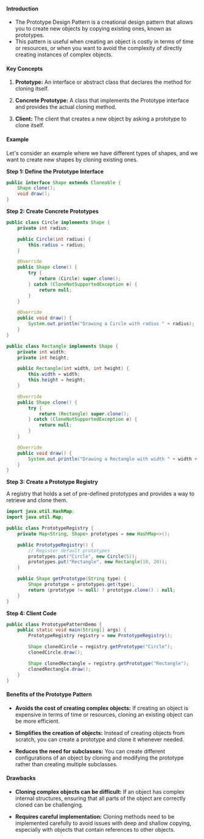
#### Introduction

* The Prototype Design Pattern is a creational design pattern that allows you to create new objects by copying existing ones, known as prototypes.
* This pattern is useful when creating an object is costly in terms of time or resources, or when you want to avoid the complexity of directly creating instances of complex objects.

#### Key Concepts

1. **Prototype:** An interface or abstract class that declares the method for cloning itself.

2. **Concrete Prototype:** A class that implements the Prototype interface and provides the actual cloning method.

3. **Client:** The client that creates a new object by asking a prototype to clone itself.

#### Example

Let's consider an example where we have different types of shapes, and we want to create new shapes by cloning existing ones.

**Step 1: Define the Prototype Interface**

```java
public interface Shape extends Cloneable {
    Shape clone();
    void draw();
}
```

**Step 2: Create Concrete Prototypes**

```java
public class Circle implements Shape {
    private int radius;

    public Circle(int radius) {
        this.radius = radius;
    }

    @Override
    public Shape clone() {
        try {
            return (Circle) super.clone();
        } catch (CloneNotSupportedException e) {
            return null;
        }
    }

    @Override
    public void draw() {
        System.out.println("Drawing a Circle with radius " + radius);
    }
}

public class Rectangle implements Shape {
    private int width;
    private int height;

    public Rectangle(int width, int height) {
        this.width = width;
        this.height = height;
    }

    @Override
    public Shape clone() {
        try {
            return (Rectangle) super.clone();
        } catch (CloneNotSupportedException e) {
            return null;
        }
    }

    @Override
    public void draw() {
        System.out.println("Drawing a Rectangle with width " + width + " and height " + height);
    }
}
```

**Step 3: Create a Prototype Registry**

A registry that holds a set of pre-defined prototypes and provides a way to retrieve and clone them.

```java
import java.util.HashMap;
import java.util.Map;

public class PrototypeRegistry {
    private Map<String, Shape> prototypes = new HashMap<>();

    public PrototypeRegistry() {
        // Register default prototypes
        prototypes.put("Circle", new Circle(5));
        prototypes.put("Rectangle", new Rectangle(10, 20));
    }

    public Shape getPrototype(String type) {
        Shape prototype = prototypes.get(type);
        return (prototype != null) ? prototype.clone() : null;
    }
}
```

**Step 4: Client Code**

```java
public class PrototypePatternDemo {
    public static void main(String[] args) {
        PrototypeRegistry registry = new PrototypeRegistry();

        Shape clonedCircle = registry.getPrototype("Circle");
        clonedCircle.draw();

        Shape clonedRectangle = registry.getPrototype("Rectangle");
        clonedRectangle.draw();
    }
}
```

#### Benefits of the Prototype Pattern

- **Avoids the cost of creating complex objects:** If creating an object is expensive in terms of time or resources, cloning an existing object can be more efficient.

- **Simplifies the creation of objects:** Instead of creating objects from scratch, you can create a prototype and clone it whenever needed.

- **Reduces the need for subclasses:** You can create different configurations of an object by cloning and modifying the prototype rather than creating multiple subclasses.

#### Drawbacks

- **Cloning complex objects can be difficult:** If an object has complex internal structures, ensuring that all parts of the object are correctly cloned can be challenging.

- **Requires careful implementation:** Cloning methods need to be implemented carefully to avoid issues with deep and shallow copying, especially with objects that contain references to other objects.